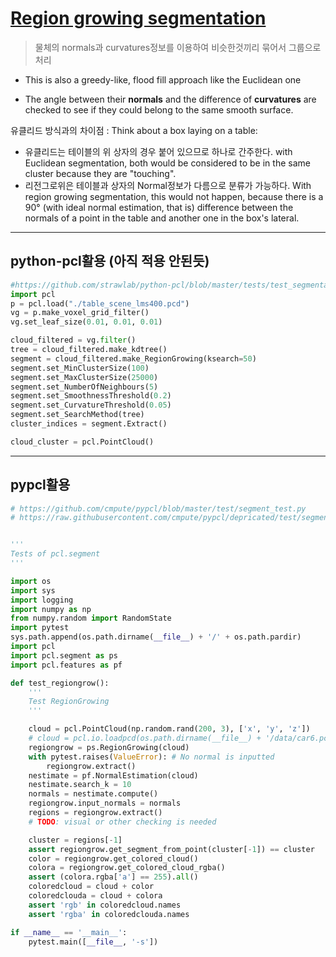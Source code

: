 # [Region growing segmentation](http://pointclouds.org/documentation/tutorials/region_growing_segmentation.php#region-growing-segmentation)


> 물체의 normals과 curvatures정보를 이용하여 비슷한것끼리 묶어서 그룹으로 처리 

- This is also a greedy-like, flood fill approach like the Euclidean one

-  The angle between their **normals** and the difference of **curvatures** are checked to see if they could belong to the same smooth surface.


유클리드 방식과의 차이점 : Think about a box laying on a table: 
- 유클리드는 테이블의 위 상자의 경우 붙어 있으므로 하나로 간주한다. with Euclidean segmentation, both would be considered to be in the same cluster because they are "touching". 
- 리전그로위은 테이블과 상자의 Normal정보가 다름으로 분류가 가능하다. With region growing segmentation, this would not happen, because there is a 90° (with ideal normal estimation, that is) difference between the normals of a point in the table and another one in the box's lateral.




---

## python-pcl활용 (아직 적용 안된듯)

```python
#https://github.com/strawlab/python-pcl/blob/master/tests/test_segmentation.py
import pcl
p = pcl.load("./table_scene_lms400.pcd")
vg = p.make_voxel_grid_filter()
vg.set_leaf_size(0.01, 0.01, 0.01)

cloud_filtered = vg.filter()
tree = cloud_filtered.make_kdtree()
segment = cloud_filtered.make_RegionGrowing(ksearch=50)
segment.set_MinClusterSize(100)
segment.set_MaxClusterSize(25000)
segment.set_NumberOfNeighbours(5)
segment.set_SmoothnessThreshold(0.2)
segment.set_CurvatureThreshold(0.05)
segment.set_SearchMethod(tree)
cluster_indices = segment.Extract()

cloud_cluster = pcl.PointCloud()
```

---
## pypcl활용 

```python 
# https://github.com/cmpute/pypcl/blob/master/test/segment_test.py
# https://raw.githubusercontent.com/cmpute/pypcl/depricated/test/segment_test.py


'''
Tests of pcl.segment
'''

import os
import sys
import logging
import numpy as np
from numpy.random import RandomState
import pytest
sys.path.append(os.path.dirname(__file__) + '/' + os.path.pardir)
import pcl
import pcl.segment as ps
import pcl.features as pf

def test_regiongrow():
    '''
    Test RegionGrowing
    '''

    cloud = pcl.PointCloud(np.random.rand(200, 3), ['x', 'y', 'z'])
    # cloud = pcl.io.loadpcd(os.path.dirname(__file__) + '/data/car6.pcd')
    regiongrow = ps.RegionGrowing(cloud)
    with pytest.raises(ValueError): # No normal is inputted
        regiongrow.extract()
    nestimate = pf.NormalEstimation(cloud)
    nestimate.search_k = 10
    normals = nestimate.compute()
    regiongrow.input_normals = normals
    regions = regiongrow.extract()
    # TODO: visual or other checking is needed

    cluster = regions[-1]
    assert regiongrow.get_segment_from_point(cluster[-1]) == cluster
    color = regiongrow.get_colored_cloud()
    colora = regiongrow.get_colored_cloud_rgba()
    assert (colora.rgba['a'] == 255).all()
    coloredcloud = cloud + color
    coloredclouda = cloud + colora
    assert 'rgb' in coloredcloud.names
    assert 'rgba' in coloredclouda.names

if __name__ == '__main__':
    pytest.main([__file__, '-s'])
```